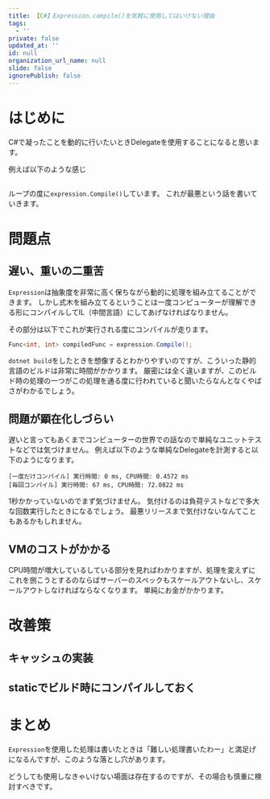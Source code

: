 ```yaml
---
title: 【C#】Expression.compile()を気軽に使用してはいけない理由
tags:
  - ''
private: false
updated_at: ''
id: null
organization_url_name: null
slide: false
ignorePublish: false
---
```

# はじめに
C#で凝ったことを動的に行いたいときDelegateを使用することになると思います。

例えば以下のような感じ

```c#

```

ループの度に`expression.Compile()`しています。
これが最悪という話を書いていきます。

# 問題点
## 遅い、重いの二重苦
`Expression`は抽象度を非常に高く保ちながら動的に処理を組み立てることができます。
しかし式木を組み立てるということは一度コンピューターが理解できる形にコンパイルしてIL（中間言語）にしてあげなければなりません。

その部分は以下でこれが実行される度にコンパイルが走ります。
```c#
Func<int, int> compiledFunc = expression.Compile();
```

`dotnet build`をしたときを想像するとわかりやすいのですが、こういった静的言語のビルドは非常に時間がかかります。
厳密には全く違いますが、このビルド時の処理の一つがこの処理を通る度に行われていると聞いたらなんとなくやばさがわかるでしょう。

## 問題が顕在化しづらい
遅いと言ってもあくまでコンピューターの世界での話なので単純なユニットテストなどでは気づけません。
例えば以下のような単純なDelegateを計測すると以下のようになります。

```
[一度だけコンパイル] 実行時間: 0 ms, CPU時間: 0.4572 ms
[毎回コンパイル] 実行時間: 67 ms, CPU時間: 72.0822 ms
```

1秒かかっていないのでまず気づけません。
気付けるのは負荷テストなどで多大な回数実行したときになるでしょう。
最悪リリースまで気付けないなんてこともあるかもしれません。

## VMのコストがかかる
CPU時間が増大しているしている部分を見ればわかりますが、処理を変えずにこれを捌こうとするのならばサーバーのスペックもスケールアウトないし、スケールアウトしなければならなくなります。
単純にお金がかかります。

# 改善策

## キャッシュの実装

## staticでビルド時にコンパイルしておく

# まとめ
`Expression`を使用した処理は書いたときは「難しい処理書いたわー」と満足げになるんですが、このような落とし穴があります。

どうしても使用しなきゃいけない場面は存在するのですが、その場合も慎重に検討すべきです。